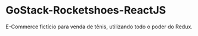 # GoStack-Rocketshoes-ReactJS

E-Commerce fictício para venda de tênis, utilizando todo o poder do Redux.
